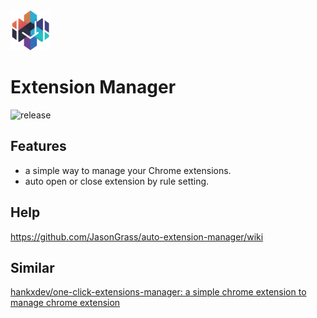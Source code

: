 <img src="src/assets/img/icon-128.png" width="64"/>

# Extension Manager

![release](https://img.shields.io/github/v/release/JasonGrass/auto-extension-manager)

## Features

- a simple way to manage your Chrome extensions.
- auto open or close extension by rule setting.

## Help

<https://github.com/JasonGrass/auto-extension-manager/wiki>

## Similar

[hankxdev/one-click-extensions-manager: a simple chrome extension to manage chrome extension](https://github.com/hankxdev/one-click-extensions-manager )
